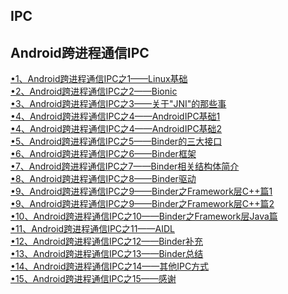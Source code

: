 IPC
---

Android跨进程通信IPC
---
[•1、Android跨进程通信IPC之1——Linux基础](https://www.jianshu.com/p/36b488863bc0)  
[•2、Android跨进程通信IPC之2——Bionic](https://www.jianshu.com/p/25a908c7eefa)  
[•3、Android跨进程通信IPC之3——关于"JNI"的那些事](https://www.jianshu.com/p/cd038167d896)  
[•4、Android跨进程通信IPC之4——AndroidIPC基础1](https://www.jianshu.com/p/f5e103674953)  
[•4、Android跨进程通信IPC之4——AndroidIPC基础2](https://www.jianshu.com/p/28406f85e266)  
[•5、Android跨进程通信IPC之5——Binder的三大接口](https://www.jianshu.com/p/3c71473e7305)  
[•6、Android跨进程通信IPC之6——Binder框架](https://www.jianshu.com/p/b4a8be5c6300)  
[•7、Android跨进程通信IPC之7——Binder相关结构体简介](https://www.jianshu.com/p/5740a8447324)  
[•8、Android跨进程通信IPC之8——Binder驱动](https://www.jianshu.com/p/2efc0971c3e0)  
[•9、Android跨进程通信IPC之9——Binder之Framework层C++篇1](https://www.jianshu.com/p/b72c67e09653)  
[•9、Android跨进程通信IPC之9——Binder之Framework层C++篇2](https://www.jianshu.com/p/c8580977f132)  
[•10、Android跨进程通信IPC之10——Binder之Framework层Java篇](https://www.jianshu.com/p/e360b00d0d29)  
[•11、Android跨进程通信IPC之11——AIDL](https://www.jianshu.com/p/375e3873b1f4)  
[•12、Android跨进程通信IPC之12——Binder补充](https://www.jianshu.com/p/e360b00d0d29)  
[•13、Android跨进程通信IPC之13——Binder总结](https://www.jianshu.com/p/485233919c15)  
[•14、Android跨进程通信IPC之14——其他IPC方式](https://www.jianshu.com/p/485233919c15)  
[•15、Android跨进程通信IPC之15——感谢](https://www.jianshu.com/p/1136e8fed186)  
